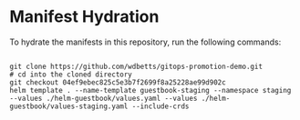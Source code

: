 
# Manifest Hydration

To hydrate the manifests in this repository, run the following commands:

```shell

git clone https://github.com/wdbetts/gitops-promotion-demo.git
# cd into the cloned directory
git checkout 04ef9ebec825c5e3b7f2699f8a25228ae99d902c
helm template . --name-template guestbook-staging --namespace staging --values ./helm-guestbook/values.yaml --values ./helm-guestbook/values-staging.yaml --include-crds
```